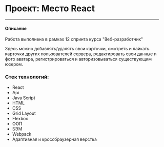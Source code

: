 # Проект: Место React

---

#### Описание

Работа выполнена в рамках 12 спринта курса "Веб-разработчик"

Здесь можно добавлять/удалять свои карточки, смотреть и лайкать карточки других пользователей сервера, редактировать свои данные и фото аватара, регистрироваться и авторизовываться существующим юзером.

### Стек технологий:

- React
- Api
- Java Script
- HTML
- CSS
- Grid Layout
- Flexbox
- ООП
- БЭМ
- Webpack
- Адаптивная и кроссбраузерная верстка
